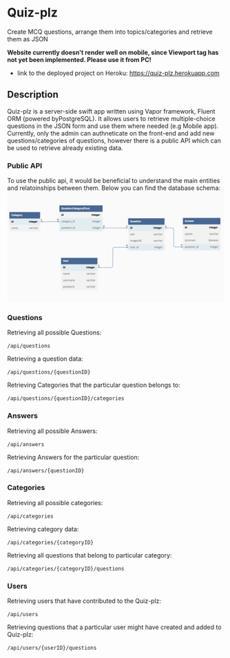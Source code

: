 # Quiz-plz
Create MCQ questions, arrange them into topics/categories and retrieve them as JSON

**Website currently doesn't render well on mobile, since Viewport tag has not yet been implemented. Please use it from PC!**
- link to the deployed project on Heroku: https://quiz-plz.herokuapp.com



## Description
Quiz-plz is a server-side swift app written using Vapor framework, Fluent ORM (powered byPostgreSQL). It allows users to retrieve multiple-choice questions in the JSON form and use them where needed (e.g Mobile app).
Currently, only the admin can authneticate on the front-end and add new questions/categories of questions, however there is a public API which can be used to retrieve already existing data. 

### Public API
To use the public api, it would be beneficial to understand the main entities and relatoinships between them. Below you can find the database schema:
![database-schema](/Public/images/database-schema.jpg "schema")


### Questions
Retrieving all possible Questions:
```
/api/questions
```

Retrieving a question data:
```
/api/questions/{questionID}
```

Retrieving Categories that the particular question belongs to:
```
/api/questions/{questionID}/categories
```

### Answers
Retrieving all possible Answers:
```
/api/answers
```

Retrieving Answers for the particular question:
```
/api/answers/{questionID}
```
### Categories
Retrieving all possible categories:
```
/api/categories
```

Retrieving category data:
```
/api/categories/{categoryID}
```

Retrieving all questions that belong to particular category:
```
/api/categories/{categoryID}/questions
```

### Users
Retrieving users that have contributed to the Quiz-plz:
```
/api/users
```

Retrieving questions that a particular user might have created and added to Quiz-plz:
```
/api/users/{userID}/questions
```








